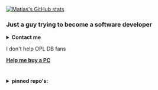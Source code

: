 

[![Matías's GitHub stats](https://github-readme-stats.vercel.app/api?username=israpps&theme=github_dark)
](https://github.com/israpps)

### Just a guy trying to become a software developer


<details>
  <summary> <b> Contact me </b> </summary>
  
- [Personal e-mail](mailto:israelson-matias@hotmail.com)
- __Discord:__ `El_isra#4175`
- [Facebook](https://www.facebook.com/matias.israelson.5)
</details>

I don't help OPL DB fans

[__Help me buy a PC__](https://www.paypal.com/paypalme/ElisraPS2)

#
<details>
  <summary> <b> pinned repo's: </b> </summary>

[![Readme Card](https://github-readme-stats.vercel.app/api/pin/?username=israpps&repo=wLaunchELF_ISR&theme=github_dark&icon_color=a0a0a0)
](https://github.com/israpps/wLaunchELF_ISR)
[![Readme Card](https://github-readme-stats.vercel.app/api/pin/?username=israpps&repo=HDL-Batch-installer&theme=github_dark&icon_color=a0a0a0)
](https://github.com/israpps/HDL-Batch-installer)
[![Readme Card](https://github-readme-stats.vercel.app/api/pin/?username=israpps&repo=FreeMcBoot-Installer&theme=github_dark&icon_color=a0a0a0)
](https://github.com/israpps/FreeMcBoot-Installer)
  
[![Readme Card](https://github-readme-stats.vercel.app/api/pin/?username=israpps&repo=FunTuna-Fork&theme=github_dark&icon_color=a0a0a0)
](https://github.com/israpps/Funtuna-Fork)
</details>

<!--
&theme=github_dark&icon_color=a0a0a0&hide_border=1
&hide_border=0
-->
